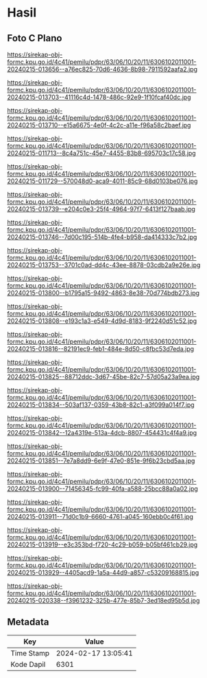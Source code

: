 # Hasil

## Foto C Plano

https://sirekap-obj-formc.kpu.go.id/4c41/pemilu/pdpr/63/06/10/20/11/6306102011001-20240215-013656--a76ec825-70d6-4636-8b98-7911592aafa2.jpg

https://sirekap-obj-formc.kpu.go.id/4c41/pemilu/pdpr/63/06/10/20/11/6306102011001-20240215-013703--41116c4d-1478-486c-92e9-1f10fcaf40dc.jpg

https://sirekap-obj-formc.kpu.go.id/4c41/pemilu/pdpr/63/06/10/20/11/6306102011001-20240215-013710--e15a6675-4e0f-4c2c-a11e-f96a58c2baef.jpg

https://sirekap-obj-formc.kpu.go.id/4c41/pemilu/pdpr/63/06/10/20/11/6306102011001-20240215-011713--8c4a751c-45e7-4455-83b8-695703c17c58.jpg

https://sirekap-obj-formc.kpu.go.id/4c41/pemilu/pdpr/63/06/10/20/11/6306102011001-20240215-011729--570048d0-aca9-4011-85c9-68d0103be076.jpg

https://sirekap-obj-formc.kpu.go.id/4c41/pemilu/pdpr/63/06/10/20/11/6306102011001-20240215-013739--e204c0e3-25f4-4964-97f7-6413f127baab.jpg

https://sirekap-obj-formc.kpu.go.id/4c41/pemilu/pdpr/63/06/10/20/11/6306102011001-20240215-013746--7d00c195-514b-4fe4-b958-da414333c7b2.jpg

https://sirekap-obj-formc.kpu.go.id/4c41/pemilu/pdpr/63/06/10/20/11/6306102011001-20240215-013753--3701c0ad-dd4c-43ee-8878-03cdb2a9e26e.jpg

https://sirekap-obj-formc.kpu.go.id/4c41/pemilu/pdpr/63/06/10/20/11/6306102011001-20240215-013800--b1795a15-9492-4863-8e38-70d774bdb273.jpg

https://sirekap-obj-formc.kpu.go.id/4c41/pemilu/pdpr/63/06/10/20/11/6306102011001-20240215-013808--e193c1a3-e549-4d9d-8183-9f2240d51c52.jpg

https://sirekap-obj-formc.kpu.go.id/4c41/pemilu/pdpr/63/06/10/20/11/6306102011001-20240215-013816--82191ec9-feb1-484e-8d50-c8fbc53d7eda.jpg

https://sirekap-obj-formc.kpu.go.id/4c41/pemilu/pdpr/63/06/10/20/11/6306102011001-20240215-013825--88712ddc-3d67-45be-82c7-57d05a23a9ea.jpg

https://sirekap-obj-formc.kpu.go.id/4c41/pemilu/pdpr/63/06/10/20/11/6306102011001-20240215-013834--503af137-0359-43b8-82c1-a3f099a014f7.jpg

https://sirekap-obj-formc.kpu.go.id/4c41/pemilu/pdpr/63/06/10/20/11/6306102011001-20240215-013842--12a4319e-513a-4dcb-8807-454431c4f4a9.jpg

https://sirekap-obj-formc.kpu.go.id/4c41/pemilu/pdpr/63/06/10/20/11/6306102011001-20240215-013851--7e7a8dd9-6e9f-47e0-851e-9f6b23cbd5aa.jpg

https://sirekap-obj-formc.kpu.go.id/4c41/pemilu/pdpr/63/06/10/20/11/6306102011001-20240215-013900--71456345-fc99-40fa-a588-25bcc88a0a02.jpg

https://sirekap-obj-formc.kpu.go.id/4c41/pemilu/pdpr/63/06/10/20/11/6306102011001-20240215-013911--71d0c1b9-6660-4761-a045-160ebb0c4f61.jpg

https://sirekap-obj-formc.kpu.go.id/4c41/pemilu/pdpr/63/06/10/20/11/6306102011001-20240215-013919--e3c353bd-f720-4c29-b059-b05bf461cb29.jpg

https://sirekap-obj-formc.kpu.go.id/4c41/pemilu/pdpr/63/06/10/20/11/6306102011001-20240215-013929--4405acd9-1a5a-44d9-a857-c53209168815.jpg

https://sirekap-obj-formc.kpu.go.id/4c41/pemilu/pdpr/63/06/10/20/11/6306102011001-20240215-020338--f3961232-325b-477e-85b7-3ed18ed95b5d.jpg


## Metadata

| Key        | Value               |
| ---------- | ------------------- |
| Time Stamp | 2024-02-17 13:05:41 |
| Kode Dapil | 6301                |



